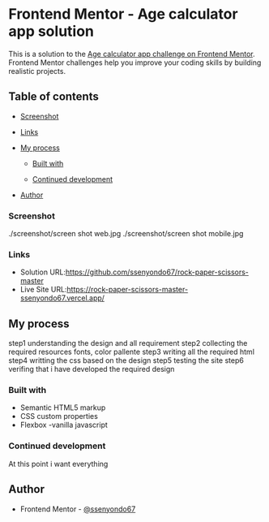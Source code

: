 # Frontend Mentor - Age calculator app solution

This is a solution to the [Age calculator app challenge on Frontend Mentor](https://www.frontendmentor.io/challenges/age-calculator-app-dF9DFFpj-Q). Frontend Mentor challenges help you improve your coding skills by building realistic projects. 


## Table of contents


  - [Screenshot](#screenshot)
  - [Links](#links)
- [My process](#my-process)
  - [Built with](#built-with)
  
  - [Continued development](#continued-development)
  
- [Author](#author)



### Screenshot

./screenshot/screen shot web.jpg
./screenshot/screen shot mobile.jpg

### Links

- Solution URL:https://github.com/ssenyondo67/rock-paper-scissors-master
- Live Site URL:https://rock-paper-scissors-master-ssenyondo67.vercel.app/

## My process

step1 understanding the design and all requirement
step2 collecting the required resources fonts, color pallente
step3 writing all the required html 
step4 writting the css based on the design
step5 testing the site
step6 verifing that i have developed the required design

### Built with

- Semantic HTML5 markup
- CSS custom properties
- Flexbox
-vanilla javascript


### Continued development
 At this point i want everything

## Author


- Frontend Mentor - [@ssenyondo67](https://www.frontendmentor.io/profile/ssenyondo67)


